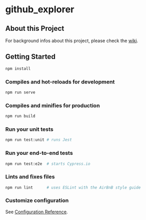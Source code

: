 # github_explorer

## About this Project
For background infos about this project, please check the [wiki](https://github.com/togiberlin/github_explorer/wiki).

## Getting Started
```bash
npm install
```

### Compiles and hot-reloads for development
```bash
npm run serve
```

### Compiles and minifies for production
```bash
npm run build
```

### Run your unit tests
```bash
npm run test:unit # runs Jest
```

### Run your end-to-end tests
```bash
npm run test:e2e  # starts Cypress.io
```

### Lints and fixes files
```bash
npm run lint      # uses ESLint with the AirBnB style guide
```

### Customize configuration
See [Configuration Reference](https://cli.vuejs.org/config/).
